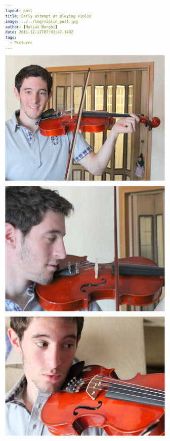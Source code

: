 ```yaml
---
layout: post
title: Early attempt at playing violin
image: ../../img/violin_post.jpg
author: [Matias Borghi]
date: 2011-12-12T07:03:47.149Z
tags:
  - Pictures
---
```


![First](./Dec20111.jpg)

![Second](./Dec20112.jpg)

![Third](./Dec20113.jpg)